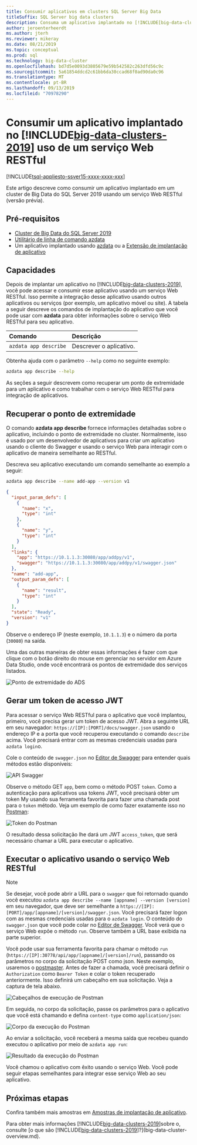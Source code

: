 ```yaml
---
title: Consumir aplicativos em clusters SQL Server Big Data
titleSuffix: SQL Server big data clusters
description: Consuma um aplicativo implantado no [!INCLUDE[big-data-clusters-2019](../includes/ssbigdataclusters-ver15.md)] uso de um serviço Web RESTful (versão prévia).
author: jeroenterheerdt
ms.author: jterh
ms.reviewer: mikeray
ms.date: 08/21/2019
ms.topic: conceptual
ms.prod: sql
ms.technology: big-data-cluster
ms.openlocfilehash: bd7d5e0093d3805679e59b542582c263dfd56c9c
ms.sourcegitcommit: 5a61854ddcd2c61bb6da30ccad68f0ad90da0c96
ms.translationtype: MT
ms.contentlocale: pt-BR
ms.lasthandoff: 09/13/2019
ms.locfileid: "70978290"
---
```

# <a name="consume-an-app-deployed-on-includebig-data-clusters-2019includesssbigdataclusters-ss-novermd-using-a-restful-web-service"></a>Consumir um aplicativo implantado no [!INCLUDE[big-data-clusters-2019](../includes/ssbigdataclusters-ss-nover.md)] uso de um serviço Web RESTful

[!INCLUDE[tsql-appliesto-ssver15-xxxx-xxxx-xxx](../includes/tsql-appliesto-ssver15-xxxx-xxxx-xxx.md)]

Este artigo descreve como consumir um aplicativo implantado em um cluster de Big Data do SQL Server 2019 usando um serviço Web RESTful (versão prévia).

## <a name="prerequisites"></a>Pré-requisitos

- [Cluster de Big Data do SQL Server 2019](deployment-guidance.md)
- [Utilitário de linha de comando azdata](deploy-install-azdata.md)
- Um aplicativo implantado usando [azdata](big-data-cluster-create-apps.md) ou a [Extensão de implantação de aplicativo](app-deployment-extension.md)

## <a name="capabilities"></a>Capacidades

Depois de implantar um aplicativo no [!INCLUDE[big-data-clusters-2019](../includes/ssbigdataclusters-ver15.md)], você pode acessar e consumir esse aplicativo usando um serviço Web RESTful. Isso permite a integração desse aplicativo usando outros aplicativos ou serviços (por exemplo, um aplicativo móvel ou site). A tabela a seguir descreve os comandos de implantação do aplicativo que você pode usar com **azdata** para obter informações sobre o serviço Web RESTful para seu aplicativo.

|Comando |Descrição |
|:---|:---|
|`azdata app describe` | Descrever o aplicativo. |

Obtenha ajuda com o parâmetro `--help` como no seguinte exemplo:

```bash
azdata app describe --help
```

As seções a seguir descrevem como recuperar um ponto de extremidade para um aplicativo e como trabalhar com o serviço Web RESTful para integração de aplicativos.

## <a name="retrieve-the-endpoint"></a>Recuperar o ponto de extremidade

O comando **azdata app describe** fornece informações detalhadas sobre o aplicativo, incluindo o ponto de extremidade no cluster. Normalmente, isso é usado por um desenvolvedor de aplicativos para criar um aplicativo usando o cliente do Swagger e usando o serviço Web para interagir com o aplicativo de maneira semelhante ao RESTful.

Descreva seu aplicativo executando um comando semelhante ao exemplo a seguir:

```bash
azdata app describe --name add-app --version v1
```

```json
{
  "input_param_defs": [
    {
      "name": "x",
      "type": "int"
    },
    {
      "name": "y",
      "type": "int"
    }
  ],
  "links": {
    "app": "https://10.1.1.3:30080/app/addpy/v1",
    "swagger": "https://10.1.1.3:30080/app/addpy/v1/swagger.json"
  },
  "name": "add-app",
  "output_param_defs": [
    {
      "name": "result",
      "type": "int"
    }
  ],
  "state": "Ready",
  "version": "v1"
}
```

Observe o endereço IP (neste exemplo, `10.1.1.3`) e o número da porta (`30080`) na saída.

Uma das outras maneiras de obter essas informações é fazer com que clique com o botão direito do mouse em gerenciar no servidor em Azure Data Studio, onde você encontrará os pontos de extremidade dos serviços listados.

![Ponto de extremidade do ADS](media/big-data-cluster-consume-apps/ads_end_point.png)

## <a name="generate-a-jwt-access-token"></a>Gerar um token de acesso JWT

Para acessar o serviço Web RESTful para o aplicativo que você implantou, primeiro, você precisa gerar um token de acesso JWT. Abra a seguinte URL em seu navegador: `https://[IP]:[PORT]/docs/swagger.json` usando o endereço IP e a porta que você recuperou executando o comando `describe` acima. Você precisará entrar com as mesmas credenciais usadas para `azdata login`o.

Cole o conteúdo de `swagger.json` no [Editor de Swagger](https://editor.swagger.io) para entender quais métodos estão disponíveis:

![API Swagger](media/big-data-cluster-consume-apps/api_swagger.png)

Observe o método GET `app`, bem como o método POST `token`. Como a autenticação para aplicativos usa tokens JWT, você precisará obter um token My usando sua ferramenta favorita para fazer uma chamada post para o `token` método. Veja um exemplo de como fazer exatamente isso no [Postman](https://www.getpostman.com/):

![Token do Postman](media/big-data-cluster-consume-apps/postman_token.png)

O resultado dessa solicitação lhe dará um JWT `access_token`, que será necessário chamar a URL para executar o aplicativo.

## <a name="execute-the-app-using-the-restful-web-service"></a>Executar o aplicativo usando o serviço Web RESTful

> [!NOTE]
> Se desejar, você pode abrir a URL para o `swagger` que foi retornado quando você executou `azdata app describe --name [appname] --version [version]` em seu navegador, que deve ser semelhante a `https://[IP]:[PORT]/app/[appname]/[version]/swagger.json`. Você precisará fazer logon com as mesmas credenciais usadas para o `azdata login`. O conteúdo do `swagger.json` que você pode colar no [Editor de Swagger](https://editor.swagger.io). Você verá que o serviço Web expõe o método `run`. Observe também a URL base exibida na parte superior.

Você pode usar sua ferramenta favorita para chamar o método `run` (`https://[IP]:30778/api/app/[appname]/[version]/run`), passando os parâmetros no corpo da solicitação POST como json. Neste exemplo, usaremos o [postmaster](https://www.getpostman.com/). Antes de fazer a chamada, você precisará definir o `Authorization` como `Bearer Token` e colar o token recuperado anteriormente. Isso definirá um cabeçalho em sua solicitação. Veja a captura de tela abaixo.

![Cabeçalhos de execução de Postman](media/big-data-cluster-consume-apps/postman_run_1.png)

Em seguida, no corpo da solicitação, passe os parâmetros para o aplicativo que você está chamando e defina `content-type` como `application/json`:

![Corpo da execução do Postman](media/big-data-cluster-consume-apps/postman_run_2.png)

Ao enviar a solicitação, você receberá a mesma saída que recebeu quando executou o aplicativo por meio de `azdata app run`:

![Resultado da execução do Postman](media/big-data-cluster-consume-apps/postman_result.png)

Você chamou o aplicativo com êxito usando o serviço Web. Você pode seguir etapas semelhantes para integrar esse serviço Web ao seu aplicativo.

## <a name="next-steps"></a>Próximas etapas

Confira também mais amostras em [Amostras de implantação de aplicativo](https://aka.ms/sql-app-deploy).

Para obter mais informações [!INCLUDE[big-data-clusters-2019](../includes/ssbigdataclusters-ss-nover.md)]sobre o, consulte [o que são [!INCLUDE[big-data-clusters-2019](../includes/ssbigdataclusters-ver15.md)]?](big-data-cluster-overview.md).
